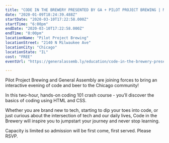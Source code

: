 ```yaml
---
title: "CODE IN THE BREWERY PRESENTED BY GA + PILOT PROJECT BREWING | MARCH 10"
date: "2020-01-09T18:24:39.488Z"
startDate: "2020-03-10T17:22:58.000Z"
startTime: "6:00pm"
endDate: "2020-03-10T17:22:58.000Z"
endTime: "8:00pm"
locationName: "Pilot Project Brewing"
locationStreet: "2140 N Milwaukee Ave"
locationCity: "Chicago"
locationState: "IL"
cost: "FREE"
eventUrl: "https://generalassemb.ly/education/code-in-the-brewery-presented-by-ga-pilot-project-brewing/chicago/100133"

---
```


Pilot Project Brewing and General Assembly are joining forces to bring an interactive evening of code and beer to the Chicago community!

In this two-hour, hands-on coding 101 crash course - you’ll discover the basics of coding using HTML and CSS.

Whether you are brand new to tech, starting to dip your toes into code, or just curious about the intersection of tech and our daily lives, Code in the Brewery will inspire you to jumpstart your journey and never stop learning.

Capacity is limited so admission will be first come, first served. Please RSVP.


